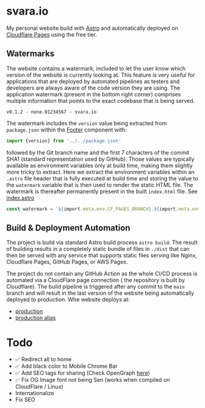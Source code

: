 # svara.io

My personal website build with [Astro](https://astro.build/) and automatically deployed
on [Cloudflare Pages](https://pages.cloudflare.com/) using the free tier.

## Watermarks

The website contains a watermark, included to let the user know which version of the website is currently looking at.
This feature is very useful for applications that are deployed by automated pipelines as testers and developers are
always aware of the code version they are using. The application watermark (present in the bottom right corner)
comprises multiple information that points to the exact codebase that is being served.

```text
v0.1.2 - none.01234567 - svara.io
```

The watermark includes the `version` value being extracted from `package.json` within
the [Footer](./src/components/Footer.tsx) component with:

```typescript
import {version} from '../../package.json'
```

followed by the Git branch name and the first 7 characters of the commit SHA1 (standard representation used by GitHub).
Those values are typically available as environment variables only at build time, making them slightly more tricky to
extract. Here we extract the environment variables within an `.astro` file header that is fully executed at build time
and storing the value to the `watermark` variable that is then used to render the static HTML file. The watermark is
thereafter permanently present in the built `index.html` file. See [index.astro](./src/pages/index.astro)

```typescript
const watermark = `${import.meta.env.CF_PAGES_BRANCH}.${import.meta.env.CF_PAGES_COMMIT_SHA.substring(0, 7)}`
```

## Build & Deployment Automation

The project is build via standard Astro build process `astro build`. The result of building results in a completely
static bundle of files in `./dist` that can then be served with any service that supports static files serving like
Nginx, Cloudflare Pages, GitHub Pages, or AWS Pages.

The project do not contain any GitHub Action as the whole CI/CD process is automated via a CloudFlare page connection (
the repository is built by Cloudflare). The build pipeline is triggered after any commit to the `main` branch and will
result in the last version of the website being automatically deployed to production. Whe website deploys at:

- [production](https://svara.io)
- [production alias](https://svara-website.pages.dev)

# Todo

- ✅ Redirect all to home
- ✅ Add black color to Mobile Chrome Bar
- ✅ Add SEO tags for sharing (Check OpenGraph [here](https://www.opengraph.xyz/))
- ✅ Fix OG Image font not being Sen (works when compiled on CloudFlare / Linux)
- Internationalize
- Fix SEO
